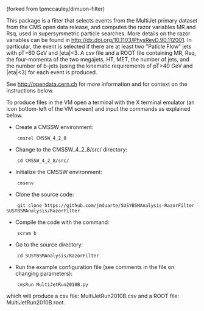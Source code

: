 (forked from tpmccauley/dimuon-filter)

This package is a filter that selects events from the MultiJet primary dataset from the CMS open
data release, and computes the razor variables MR and Rsq, used in
supersymmetric particle searches. More details on the razor variables can be found in 
http://dx.doi.org/10.1103/PhysRevD.90.112001. In particular, the event is selected
if there are at least two "Paticle Flow" jets with pT\>60 GeV and |eta|\<3. A csv
file and a ROOT file containing MR, Rsq, the four-momenta of the two megajets, HT, MET, the number of jets, 
and the number of b-jets (using the kinematic requirements of pT\>40 GeV and |eta|\<3) for each event is produced.

See http://opendata.cern.ch for more information and for context on the instructions below.

To produce files in the VM open a terminal with the X terminal emulator (an icon bottom-left of the VM screen)
and input the commands as explained below.

* Create a CMSSW environment: 

```
    cmsrel CMSSW_4_2_8
```

* Change to the CMSSW_4_2_8/src/ directory:

```
    cd CMSSW_4_2_8/src/
```
* Initialize the CMSSW environment:

```
    cmsenv
```
* Clone the source code:

```
    git clone https://github.com/jmduarte/SUSYBSMAnalysis-RazorFilter SUSYBSMAnalysis/RazorFilter
````
* Compile the code with the command:

```
    scram b
```
* Go to the source directory:

```
    cd SUSYBSMAnalysis/RazorFilter
```
* Run the example configuration file (see comments in the file on changing parameters):

```
    cmsRun MultiJetRun2010B.py
```
which will produce a csv file: MultiJetRun2010B.csv and a ROOT file:
    MultiJetRun2010B.root. 
